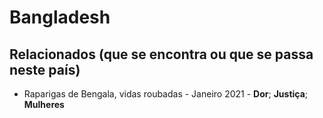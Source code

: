 # Bangladesh

## Relacionados (que se encontra ou que se passa neste país)
* Raparigas de Bengala, vidas roubadas - Janeiro 2021 - **Dor**; **Justiça**; **Mulheres** 